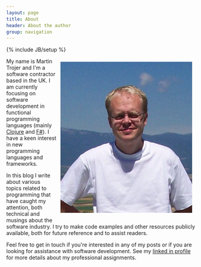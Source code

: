 ```yaml
---
layout: page
title: About
header: About the author
group: navigation
---
```

{% include JB/setup %}

<div style="float:right"><img style="padding: 10px; max-width:100%; height:auto;" src="/assets/images/martin.png"/></div>

My name is Martin Trojer and I'm a software contractor based in the UK. I am currently focusing on software development in functional programming languages (mainly [Clojure](http://clojure.org) and [F#](http://fsharp.org/)). I have a keen interest in new programming languages and frameworks.

In this blog I write about various topics related to programming that have caught my attention, both technical and musings about the software industry. I try to make code examples and other resources publicly available, both for future reference and to assist readers.

Feel free to get in touch if you're interested in any of my posts or if you are looking for assistance with software development. See my [linked in profile](http://uk.linkedin.com/in/martintrojer) for more details about my professional assignments.
